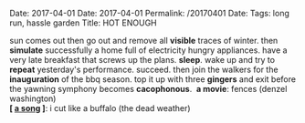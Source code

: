 Date: 2017-04-01
Date: 2017-04-01
Permalink: /20170401
Date: 
Tags: long run, hassle garden
Title: HOT ENOUGH
  
sun comes out then go out and remove all **visible** traces of winter. then **simulate** successfully a home full of electricity hungry appliances. have a very late breakfast that screws up the plans. **sleep**. wake up and try to **repeat** yesterday's performance. succeed. then join the walkers for the **inauguration** of the bbq season. top it up with three **gingers** and exit before the yawning symphony becomes **cacophonous**. 
**a movie**: fences (denzel washington)  
**[ [a song](https://www.youtube.com/watch?v=RYDhw8_lAn0) ]**: i cut like a buffalo (the dead weather)